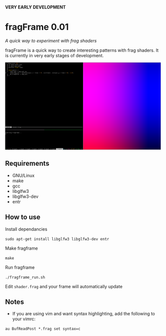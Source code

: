 **VERY EARLY DEVELOPMENT**
# fragFrame 0.01
*A quick way to experiment with frag shaders*

fragFrame is a quick way to create interesting patterns with frag shaders. It is currently in very early stages of development.

![screenshot](screenshot.png)

## Requirements
* GNU/Linux
* make
* gcc
* libglfw3
* libglfw3-dev
* entr

## How to use
Install dependancies

`sudo apt-get install libglfw3 libglfw3-dev entr`

Make fragframe

`make`

Run fragframe

`./fragframe_run.sh`

Edit `shader.frag` and your frame will automatically update

## Notes
* If you are using vim and want syntax highlighting, add the following to your vimrc:

`au BufReadPost *.frag set syntax=c`
